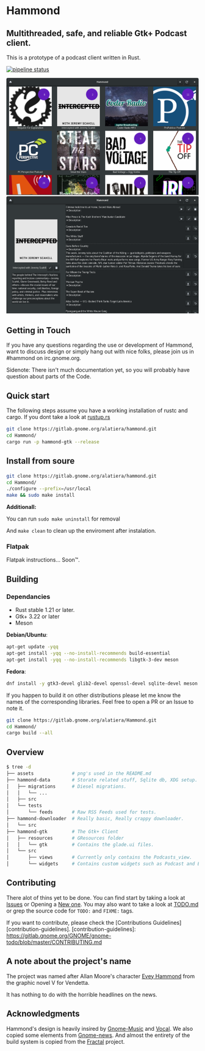 # Hammond
## Multithreaded, safe, and reliable Gtk+ Podcast client.
This is a prototype of a podcast client written in Rust.

[![pipeline status](https://gitlab.gnome.org/alatiera/Hammond/badges/master/pipeline.svg)](https://gitlab.gnome.org/alatiera/Hammond/commits/master)

![podcasts_view](./assets/podcasts_view.png)
![podcast_widget](./assets/podcast_widget.png)

## Getting in Touch
If you have any questions regarding the
use or development of Hammond, want to discuss design or simply hang out
with nice folks, please join us in #hammond on irc.gnome.org.

Sidenote:
There isn't much documentation yet, so you will probably have question about parts of the Code.

## Quick start
The following steps assume you have a working installation of rustc and cargo.
If you dont take a look at [rustup.rs](rustup.rs)

```sh
git clone https://gitlab.gnome.org/alatiera/hammond.git
cd Hammond/
cargo run -p hammond-gtk --release
```

## Install from soure
```sh
git clone https://gitlab.gnome.org/alatiera/hammond.git
cd Hammond/
./configure --prefix=/usr/local
make && sudo make install
```

**Additionall:**

You can run `sudo make uninstall` for removal

And `make clean` to clean up the enviroment after instalation.

### Flatpak
Flatpak instructions... Soon™.

## Building

###  Dependancies

* Rust stable 1.21 or later.
* Gtk+ 3.22 or later
* Meson

**Debian/Ubuntu**:
```sh
apt-get update -yqq
apt-get install -yqq --no-install-recommends build-essential
apt-get install -yqq --no-install-recommends libgtk-3-dev meson
```

**Fedora**:
```sh
dnf install -y gtk3-devel glib2-devel openssl-devel sqlite-devel meson
```

If you happen to build it on other distributions please let me know the names of the corresponding libraries. Feel free to open a PR or an Issue to note it.
```sh
git clone https://gitlab.gnome.org/alatiera/Hammond.git
cd Hammond/
cargo build --all
```

## Overview

```sh
$ tree -d
├── assets              # png's used in the README.md
├── hammond-data        # Storate related stuff, Sqlite db, XDG setup.
│   ├── migrations      # Diesel migrations.
│   │   └── ...
│   ├── src
│   └── tests
│       └── feeds       # Raw RSS Feeds used for tests.
├── hammond-downloader  # Really basic, Really crappy downloader.
│   └── src
├── hammond-gtk         # The Gtk+ Client
│   ├── resources       # GResources folder
│   │   └── gtk         # Contains the glade.ui files.
│   └── src
│       ├── views       # Currently only contains the Podcasts_view.
│       └── widgets     # Contains custom widgets such as Podcast and Episode.
```

## Contributing
There alot of thins yet to be done.
You can find start by taking a look at [Issues](https://gitlab.gnome.org/alatiera/Hammond/issues) or Opening a [New one](https://gitlab.gnome.org/alatiera/Hammond/issues/new?issue%5Bassignee_id%5D=&issue%5Bmilestone_id%5D=).
You may also want to take a look at [TODO.md](https://gitlab.gnome.org/alatiera/Hammond/blob/master/TODO.md) or grep the source code for `TODO:` and `FIXME:` tags.

If you want to contribute, please check the [Contributions Guidelines][contribution-guidelines].
[contribution-guidelines]: https://gitlab.gnome.org/GNOME/gnome-todo/blob/master/CONTRIBUTING.md

## A note about the project's name

The project was named after Allan Moore's character [Evey Hammond](https://en.wikipedia.org/wiki/Evey_Hammond) from the graphic novel V for Vendetta.

It has nothing to do with the horrible headlines on the news.

## Acknowledgments

Hammond's design is heavily insired by [Gnome-Music](https://wiki.gnome.org/Design/Apps/Music) and [Vocal](http://vocalproject.net/).
We also copied some elements from [Gnome-news](https://wiki.gnome.org/Design/Apps/Potential/News).
And almost the entirety of the build system is copied from the [Fractal](https://gitlab.gnome.org/danigm/fractal) project.

